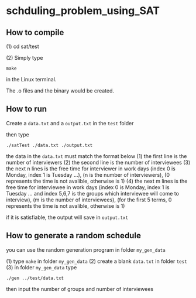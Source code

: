 # schduling_problem_using_SAT

## How to compile
(1) cd sat/test
    
(2) Simply type 
```
make
```
in the Linux terminal.

The  .o files and the binary would be created.

## How to run
Create a ```data.txt``` and a ```output.txt``` in the ```test``` folder

then type 
```
./satTest ./data.txt ./output.txt
```

the data in the ```data.txt``` must match the format below 
(1) the first line is the number of interviewers
(2) the second line is the number of interviewees
(3) the next n lines is the free time for interviewer in work days (index 0 is Monday, index 1 is Tuesday ...), (n is the number of interviewers), (0 represents the time is not avalible, otherwise is 1)
(4) the next m lines is the free time for interviewee in work days (index 0 is Monday, index 1 is Tuesday ... and index 5,6,7 is the groups which interviewee will come to interview), (m is the number of interviewees), (for the first 5 terms, 0 represents the time is not avalible, otherwise is 1)

if it is satisfiable, the output will save in ```output.txt```

## How to generate a random schedule
you can use the random generation program in folder ```my_gen_data```

(1) type ```make``` in folder ```my_gen_data```
(2) create a blank ```data.txt``` in folder ```test```
(3) in folder ```my_gen_data``` type
```
./gen ../test/data.txt
```
then input the number of groups and number of interviewees

